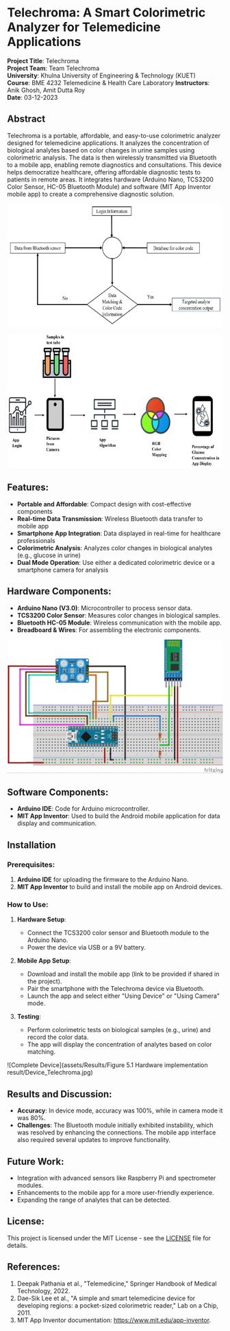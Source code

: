 # Telechroma: A Smart Colorimetric Analyzer for Telemedicine Applications

**Project Title**: Telechroma  
**Project Team**: Team Telechroma  
**University**: Khulna University of Engineering & Technology (KUET)  
**Course**: BME 4232 Telemedicine & Health Care Laboratory
**Instructors**: Anik Ghosh, Amit Dutta Roy  
**Date**: 03-12-2023  

## Abstract

Telechroma is a portable, affordable, and easy-to-use colorimetric analyzer designed for telemedicine applications. It analyzes the concentration of biological analytes based on color changes in urine samples using colorimetric analysis. The data is then wirelessly transmitted via Bluetooth to a mobile app, enabling remote diagnostics and consultations. This device helps democratize healthcare, offering affordable diagnostic tests to patients in remote areas. It integrates hardware (Arduino Nano, TCS3200 Color Sensor, HC-05 Bluetooth Module) and software (MIT App Inventor mobile app) to create a comprehensive diagnostic solution.


![Proposed Flow Diagram (Using Device)](assets/diagrams/Figure_3_12_flow_diagram_device.png)

![Proposed Flow Diagram (Using Camera)](assets/diagrams/Figure_3_13_flow_diagram_camera.png)

## Features:
- **Portable and Affordable**: Compact design with cost-effective components
- **Real-time Data Transmission**: Wireless Bluetooth data transfer to mobile app
- **Smartphone App Integration**: Data displayed in real-time for healthcare professionals
- **Colorimetric Analysis**: Analyzes color changes in biological analytes (e.g., glucose in urine)
- **Dual Mode Operation**: Use either a dedicated colorimetric device or a smartphone camera for analysis

## Hardware Components:
- **Arduino Nano (V3.0)**: Microcontroller to process sensor data.
- **TCS3200 Color Sensor**: Measures color changes in biological samples.
- **Bluetooth HC-05 Module**: Wireless communication with the mobile app.
- **Breadboard & Wires**: For assembling the electronic components.

![Circuit Diagram](assets/diagrams/Figure_3_9_Proposed_circuit_diagram.jpg)

## Software Components:
- **Arduino IDE**: Code for Arduino microcontroller.
- **MIT App Inventor**: Used to build the Android mobile application for data display and communication.

## Installation

### Prerequisites:
1. **Arduino IDE** for uploading the firmware to the Arduino Nano.
2. **MIT App Inventor** to build and install the mobile app on Android devices.

### How to Use:
1. **Hardware Setup**: 
   - Connect the TCS3200 color sensor and Bluetooth module to the Arduino Nano.
   - Power the device via USB or a 9V battery.
   
2. **Mobile App Setup**: 
   - Download and install the mobile app (link to be provided if shared in the project).
   - Pair the smartphone with the Telechroma device via Bluetooth.
   - Launch the app and select either "Using Device" or "Using Camera" mode.

3. **Testing**: 
   - Perform colorimetric tests on biological samples (e.g., urine) and record the color data.
   - The app will display the concentration of analytes based on color matching.

![Complete Device](assets/Results/Figure 5.1 Hardware implementation result/Device_Telechroma.jpg)

## Results and Discussion:
- **Accuracy**: In device mode, accuracy was 100%, while in camera mode it was 80%.
- **Challenges**: The Bluetooth module initially exhibited instability, which was resolved by enhancing the connections. The mobile app interface also required several updates to improve functionality.

## Future Work:
- Integration with advanced sensors like Raspberry Pi and spectrometer modules.
- Enhancements to the mobile app for a more user-friendly experience.
- Expanding the range of analytes that can be detected.

## License:
This project is licensed under the MIT License - see the [LICENSE](LICENSE) file for details.

## References:
1. Deepak Pathania et al., "Telemedicine," Springer Handbook of Medical Technology, 2022.
2. Dae-Sik Lee et al., "A simple and smart telemedicine device for developing regions: a pocket-sized colorimetric reader," Lab on a Chip, 2011.
3. MIT App Inventor documentation: https://www.mit.edu/app-inventor.
